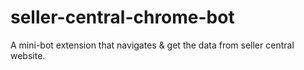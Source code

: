 # seller-central-chrome-bot
A mini-bot extension that navigates & get the data from seller central website.
